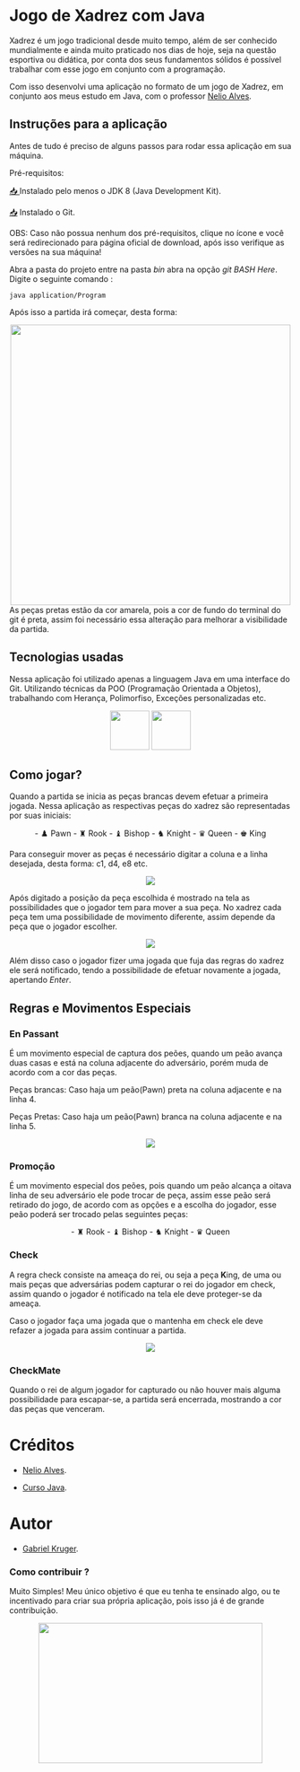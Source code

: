 # Jogo de Xadrez com Java

Xadrez é um jogo tradicional desde muito tempo, além de ser conhecido mundialmente e ainda muito praticado nos dias de hoje, seja na questão esportiva ou didática, por conta dos seus fundamentos sólidos é possível trabalhar com esse jogo em conjunto com a programação.

Com isso desenvolvi uma aplicação no formato de um jogo de Xadrez, em conjunto aos meus estudo em  Java, com o professor <a href="https://github.com/acenelio">Nelio Alves</a>.

## Instruções para a aplicação

Antes de tudo é preciso de alguns passos para rodar essa aplicação em sua máquina.

Pré-requisitos:

<a href="https://www.oracle.com/java/technologies/downloads/"> 📥 </a> Instalado pelo menos o JDK 8 (Java Development Kit).

<a href="https://git-scm.com/downloads">📥</a> Instalado o Git.

OBS: Caso não possua nenhum dos pré-requisitos, clique no ícone e você será redirecionado para página oficial de download, após isso verifique as versões na sua máquina! 

Abra a pasta do projeto entre na pasta *bin* abra na opção *git BASH Here*. Digite o seguinte comando :

    java application/Program 

Após isso a partida irá começar, desta forma: 

<div align="center">
<img src="re.png" width=500>
</div>
As peças pretas estão da cor amarela, pois a cor de fundo do terminal do git é preta, assim foi necessário essa alteração para melhorar a visibilidade da partida.

## Tecnologias usadas

Nessa aplicação foi utilizado apenas a linguagem Java em uma interface do Git. Utilizando técnicas da POO (Programação Orientada a Objetos), trabalhando com Herança, Polimorfiso, Exceções personalizadas etc. 

<p align="center">
<img src="java-logo.png" width=70> 
<img src="Git-Icon-1788C.png" width=70>
</p>



## Como jogar?

Quando a partida se inicia as peças brancas devem efetuar a primeira jogada. Nessa aplicação as respectivas peças do xadrez são representadas por suas iniciais:
<p align="center">
- ♟️ Pawn 
- ♜ Rook  
- ♝ Bishop 
- ♞ Knight
- ♛ Queen
- ♚ King
</p>

Para conseguir mover as peças é necessário digitar a coluna e a linha desejada, desta forma: c1, d4, e8 etc.

<div align="center">
<img src="c2.png">
</div>

Após digitado a posição da peça escolhida é mostrado na tela as possibilidades que o jogador tem para mover a sua peça.
No xadrez cada peça tem uma possibilidade de movimento diferente, assim depende da peça que o jogador escolher. 


<div align="center">
<img src="poss.png">
</div>

Além disso caso o jogador fizer uma jogada que fuja das regras do xadrez ele será notificado, tendo a possibilidade de efetuar novamente a jogada, apertando *Enter*.


## Regras e Movimentos Especiais

### En Passant

É um movimento especial de captura dos peões, quando um peão avança duas casas e está na coluna adjacente do adversário, porém muda de acordo com a cor das peças.

Peças brancas: Caso haja um peão(Pawn) preta na coluna adjacente e na linha 4.

Peças Pretas: Caso haja um peão(Pawn) branca na coluna adjacente e na linha 5.

<p align="center">
  <img src="./en_passant.png" />
</p>

### Promoção 

É um movimento especial dos peões, pois quando um peão alcança a oitava linha de seu adversário ele pode trocar de peça, assim esse peão será retirado do jogo, de acordo com as opções e a escolha do jogador, esse peão poderá ser trocado pelas seguintes peças:

<p align="center">
- ♜ Rook  
- ♝ Bishop 
- ♞ Knight
- ♛ Queen
</p>

### Check

A regra check consiste na ameaça do rei, ou seja a peça **K**ing, de uma ou mais peças que  adversárias podem capturar o rei do jogador em check, assim quando o jogador é notificado na tela ele deve proteger-se da ameaça. 

Caso o jogador faça uma jogada que o mantenha em check ele deve refazer a jogada para assim continuar a partida.

<div align="center">
<img src="ch.png">
</div>

### CheckMate

Quando o rei de algum jogador for capturado ou não houver mais alguma possibilidade para escapar-se, a partida será encerrada, mostrando 
a cor das peças que venceram. 

# Créditos

- <a href="https://github.com/acenelio">Nelio Alves</a>.

- <a href="https://www.udemy.com/course/java-curso-completo/">Curso Java</a>.


# Autor 

- <a href="https://github.com/uKRUGER11">Gabriel Kruger</a>.

### Como contribuir ?

Muito Simples! Meu único objetivo é que eu tenha te ensinado algo, ou te incentivado para criar sua própria aplicação, pois isso já é de grande contribuição.

<div>
<p align="center">
    <img src="testecv2.png" width=400 height=250>
</p>
</div>

